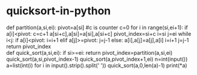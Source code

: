 # quicksort-in-python

def partition(a,si,ei):
    pivot=a[si]
    #c is counter
    c=0
    for i in range(si,ei+1):
        if a[i]<pivot:
            c=c+1
    a[si+c],a[si]=a[si],a[si+c]
    pivot_index=si+c
    i=si
    j=ei
    while i<j:
        if a[i]<pivot:
            i=i+1
        elif a[j]>=pivot:
            j=j-1
        else:
            a[i],a[j]=a[j],a[i]
            i=i+1
            j=j-1 
    return pivot_index        
def quick_sort(a,si,ei):
    if si>=ei:
        return
    pivot_index=partition(a,si,ei)
    quick_sort(a,si,pivot_index-1)
    quick_sort(a,pivot_index+1,ei)
n=int(input())
a=list(int(i) for i in input().strip().split(' '))
quick_sort(a,0,len(a)-1)
print(*a)
